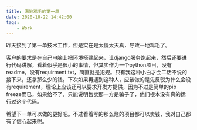 ```yaml
---
title: 满地鸡毛的第一单
date: 2020-10-22 14:42:00
tags: 
    - Work
---
```

昨天接到了第一单技术工作，但是实在是太傻太天真，导致一地鸡毛了。

客户的要求是在自己电脑上把环境搭建起来，让django服务跑起来，然后还要进行代码讲解，看着似乎是很小的事情，但其实作为一个python项目，没有readme，没有requirment.txt，简直就是犯规。只有我这种小白才会二话不说的接下来，还拿那么少的钱。下次如果再遇到这种人，应该做的是先反驳为什么会没有requirement，理论上应该还可以要求开发方提供，因为不过是简单的pip freeze而已，如果给不了，只能说明售卖那一方是骗子了，他们根本没有真的运行过这个代码。

希望下一单可以做的更好吧。不过看着写的那么烂的项目都可以卖钱，我对自己都有了信心起来呢。